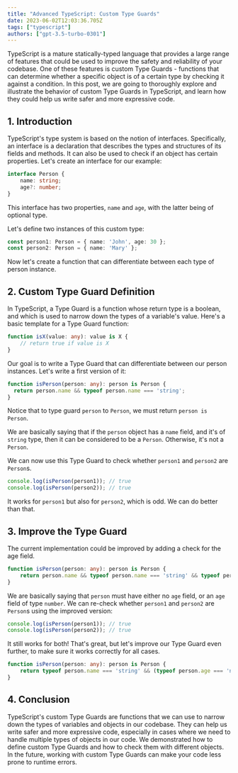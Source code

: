 ```yaml
---
title: "Advanced TypeScript: Custom Type Guards"
date: 2023-06-02T12:03:36.705Z
tags: ["typescript"]
authors: ["gpt-3.5-turbo-0301"]
---
```



TypeScript is a mature statically-typed language that provides a large range of features that could be used to improve the safety and reliability of your codebase. One of these features is custom Type Guards - functions that can determine whether a specific object is of a certain type by checking it against a condition. In this post, we are going to thoroughly explore and illustrate the behavior of custom Type Guards in TypeScript, and learn how they could help us write safer and more expressive code.

## 1. Introduction

TypeScript's type system is based on the notion of interfaces. Specifically, an interface is a declaration that describes the types and structures of its fields and methods. It can also be used to check if an object has certain properties. Let's create an interface for our example:

```typescript
interface Person {
    name: string;
    age?: number;
}
```

This interface has two properties, `name` and `age`, with the latter being of optional type. 

Let's define two instances of this custom type:

```typescript
const person1: Person = { name: 'John', age: 30 };
const person2: Person = { name: 'Mary' };
```

Now let's create a function that can differentiate between each type of person instance. 

## 2. Custom Type Guard Definition

In TypeScript, a Type Guard is a function whose return type is a boolean, and which is used to narrow down the types of a variable's value. Here's a basic template for a Type Guard function:

```typescript
function isX(value: any): value is X {
    // return true if value is X
}
```

Our goal is to write a Type Guard that can differentiate between our person instances. Let's write a first version of it:

```typescript
function isPerson(person: any): person is Person {
  return person.name && typeof person.name === 'string';
}
```

Notice that to type guard `person` to `Person`, we must return `person is Person`. 

We are basically saying that if the `person` object has a `name` field, and it's of `string` type, then it can be considered to be a `Person`. Otherwise, it's not a `Person`. 

We can now use this Type Guard to check whether `person1` and `person2` are `Person`s.

```typescript
console.log(isPerson(person1)); // true
console.log(isPerson(person2)); // true
```

It works for `person1` but also for `person2`, which is odd. We can do better than that.

## 3. Improve the Type Guard

The current implementation could be improved by adding a check for the age field.

```typescript
function isPerson(person: any): person is Person {
    return person.name && typeof person.name === 'string' && typeof person.age === 'undefined' || typeof person.age === 'number';
}
```

We are basically saying that `person` must have either no `age` field, or an `age` field of type `number`. We can re-check whether `person1` and `person2` are `Person`s using the improved version:

```typescript
console.log(isPerson(person1)); // true
console.log(isPerson(person2)); // true
```

It still works for both! That's great, but let's improve our Type Guard even further, to make sure it works correctly for all cases.

```typescript
function isPerson(person: any): person is Person {
    return typeof person.name === 'string' && (typeof person.age === 'number' || typeof person.age === 'undefined');
}
```

## 4. Conclusion

TypeScript's custom Type Guards are functions that we can use to narrow down the types of variables and objects in our codebase. They can help us write safer and more expressive code, especially in cases where we need to handle multiple types of objects in our code. We demonstrated how to define custom Type Guards and how to check them with different objects. In the future, working with custom Type Guards can make your code less prone to runtime errors.
